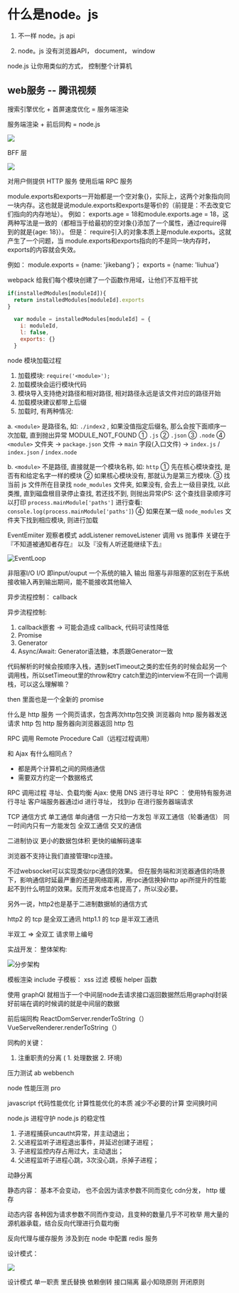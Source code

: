 # 什么是node。js

1. 不一样 node。js api

2. node。js  没有浏览器API， document， window

node.js 让你用类似的方式， 控制整个计算机


## web服务 --  腾讯视频

搜索引擎优化 + 首屏速度优化  =  服务端渲染

服务端渲染 + 前后同构 = node.js

![](https://tva1.sinaimg.cn/large/007S8ZIlgy1gj9sa9292kj30ht0nc75a.jpg)

BFF 层

![](https://tva1.sinaimg.cn/large/007S8ZIlgy1gj9sjt272oj31350o9dhr.jpg)

对用户侧提供 HTTP 服务
使用后端 RPC 服务


module.exports和exports一开始都是一个空对象{}，实际上，这两个对象指向同一块内存。这也就是说module.exports和exports是等价的（前提是：不去改变它们指向的内存地址）。
例如：
exports.age = 18和module.exports.age = 18，这两种写法是一致的（都相当于给最初的空对象{}添加了一个属性，通过require得到的就是{age: 18}）。
但是：
require引入的对象本质上是module.exports。这就产生了一个问题，当 module.exports和exports指向的不是同一块内存时，exports的内容就会失效。

例如：
module.exports = {name: 'jikebang'}；
exports = {name: 'liuhua'}

webpack 给我们每个模块创建了一个函数作用域，让他们不互相干扰

```js
if(installedModules[moduleId]){
  return installedModules[moduleId].exports
}

  var module = installedModules[moduleId] = {
    i: moduleId,
    l: false,
    exports: {}
  }

```

node 模块加载过程

1. 加载模块: `require('<module>');`
2. 加载模块会运行模块代码
3. 模块导入支持绝对路径和相对路径, 相对路径永远是该文件对应的路径开始
4. 加载模块建议都带上后缀
5. 加载时, 有两种情况:

a. `<module>` 是路径名, 如: `./index2` , 如果没值指定后缀名, 那么会按下面顺序一次加载, 直到抛出异常 MODULE_NOT_FOUND
① `.js` 
② `.json` 
③ `.node` 
④ `<module>` 文件夹 -> `package.json` 文件 ->  `main` 字段(入口文件) -> `index.js` / `index.json` / `index.node` 

b. `<module>` 不是路径, 直接就是一个模块名称, 如: `http` 
① 先在核心模块查找, 是否有和给定名字一样的模块
② 如果核心模块没有, 那就认为是第三方模块. 
③ 找当前 js 文件所在目录找 `node_modules` 文件夹, 如果没有, 会去上一级目录找, 以此类推, 直到磁盘根目录停止查找, 若还找不到, 则抛出异常(PS: 这个查找目录顺序可以打印 `process.mainModule['paths']` 进行查看: `console.log(process.mainModule['paths']`)
④ 如果在某一级 `node_modules` 文件夹下找到相应模块, 则进行加载


EventEmiiter
  观察者模式
    addListener
    removeListener
  调用 vs 抛事件
    关键在于『不知道被通知者存在』
    以及『没有人听还能继续下去』

![EventLoop](https://tva1.sinaimg.cn/large/007S8ZIlgy1gj9wrya130j315e0n8wkg.jpg)

非阻塞I/O
I/O 即input/ouput 一个系统的输入 输出
阻塞与非阻塞的区别在于系统接收输入再到输出期间，能不能接收其他输入

异步流程控制：
  callback
  
异步流程控制:
1. callback嵌套 -> 可能会造成 callback, 代码可读性降低
2. Promise
3. Generator
4. Async/Await: Generator语法糖，本质跟Generator一致

代码解析的时候会按顺序入栈，遇到setTimeout之类的宏任务的时候会起另一个调用栈，所以setTimeout里的throw和try catch里边的interview不在同一个调用栈，可以这么理解嘛？


then 里面也是一个全新的 promise


什么是 http 服务
一个网页请求，包含两次http包交换
  浏览器向 http 服务器发送请求 http 包
  http 服务器向浏览器返回 http 包

 RPC 调用
 Remote Procedure Call（远程过程调用）

和 Ajax 有什么相同点？
  * 都是两个计算机之间的网络通信
  * 需要双方约定一个数据格式

RPC 调用过程
  寻址、负载均衡
    Ajax: 使用 DNS 进行寻址
    RPC ： 使用特有服务进行寻址
  客户端服务器通过id 进行寻址， 找到ip 在进行服务器端请求

TCP 通信方式
  单工通信  单向通信 一方只给一方发包
  半双工通信（轮番通信）  同一时间内只有一方能发包
  全双工通信  交叉的通信

二进制协议
  更小的数据包体积
  更快的编解码速率

浏览器不支持让我们直接管理tcp连接。

不过websocket可以实现类似rpc通信的效果。
但在服务端和浏览器通信的场景下，影响通信时延最严重的还是网络距离，用rpc通信换掉http api所提升的性能起不到什么明显的效果。反而开发成本也提高了，所以没必要。

另外一说，http2也是基于二进制数据帧的通信方式

http2 的 tcp 是全双工通讯 http1.1 的 tcp 是半双工通讯

半双工 => 全双工  请求带上编号

实战开发：
整体架构:

![分步架构](https://tva1.sinaimg.cn/large/007S8ZIlgy1gjb2kn86eej31600qfgoo.jpg)

模板渲染
  include 子模板：
  xss 过滤 模板 helper 函数

使用 graphQl 就相当于一个中间层node去请求接口返回数据然后用graphql封装好前端在调的时候调的就是中间层的数据


前后端同构
ReactDomServer.renderToString（）
VueServeRenderer.renderToString（）

同构的关键：
  1. 注重职责的分离  ( 1. 处理数据 2. 环境)

压力测试
  ab
  webbench


node 性能压测
  pro

javascript 代码性能优化
计算性能优化的本质
减少不必要的计算
空间换时间

node.js 进程守护
  node.js 的稳定性

1. 子进程捕获uncautht异常，并主动退出；
2. 父进程监听子进程退出事件，并延迟创建子进程；
3. 子进程监控内存占用过大，主动退出；
4. 父进程监听子进程心跳，3次没心跳，杀掉子进程；

动静分离

静态内容：
  基本不会变动， 也不会因为请求参数不同而变化
  cdn分发， http 缓存

动态内容
  各种因为请求参数不同而作变动，且变种的数量几乎不可枚举
  用大量的源机器承载，结合反向代理进行负载均衡

反向代理与缓存服务
  涉及到在 node 中配置 redis 服务

设计模式：

![](https://tva1.sinaimg.cn/large/007S8ZIlgy1gjbyitvwuuj30dg09dgm1.jpg)

设计模式
单一职责
里氏替换
依赖倒转
接口隔离
最小知晓原则
开闭原则
